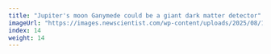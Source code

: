 ```yaml
---
title: "Jupiter's moon Ganymede could be a giant dark matter detector"
imageUrl: "https://images.newscientist.com/wp-content/uploads/2025/08/15121137/SEI_262112605.jpg?width=788"
index: 14
weight: 14
---
```

